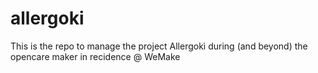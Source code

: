 # allergoki
This is the repo to manage the project Allergokì during (and beyond) the opencare maker in recidence @ WeMake 
